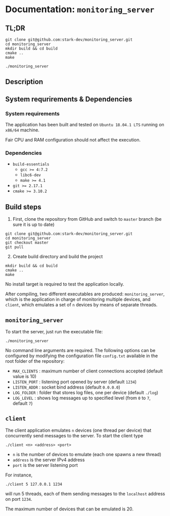 # Documentation: `monitoring_server`

## TL;DR
```
git clone git@github.com:stark-dev/monitoring_server.git
cd monitoring_server
mkdir build && cd build
cmake ..
make

./monitoring_server
```

## Description

## System requrirements & Dependencies
### System requirements

The application has been built and tested on `Ubuntu 18.04.1 LTS` running on `x86/64` machine.

Fair CPU and RAM configuration should not affect the execution.

### Dependencies
- `build-essentials`
    - `gcc >= 4:7.2`
    - `libc6-dev`
    - `make >= 4.1`
- `git >= 2.17.1`
- `cmake >= 3.10.2`

## Build steps

1. First, clone the repository from GitHub and switch to `master` branch (be sure it is up to date)
```
git clone git@github.com:stark-dev/monitoring_server.git
cd monitoring_server
git checkout master
git pull
```

2. Create build directory and build the project
```
mkdir build && cd build
cmake ..
make
```
No install target is required to test the application locally.

After compiling, two different executables are produced: `monitoring_server`,  which is the application in charge of monitoring multiple devices, and `client`, which emulates a set of `n` devices by means of separate threads.

## `monitoring_server`
To start the server, just run the executable file:
```
./monitoring_server
```
No command line arguments are required. The following options can be configured by modifying the configuration file `config.txt` available in the root folder of the repository:
- `MAX_CLIENTS` : maximum number of client connections accepted (default value is 10)
- `LISTEN_PORT` : listening port opened by server (default `1234`)
- `LISTEN_ADDR` : socket bind address (default `0.0.0.0`)
- `LOG_FOLDER`  : folder that stores log files, one per device (default `./log`)
- `LOG_LEVEL` : shows log messages up to specified level (from `0` to `7`, default `7`)

## `client`
The client application emulates `n` devices (one thread per device) that concurrently send messages to the server. To start the client type
```
./client <n> <address> <port>
```
- `n` is the number of devices to emulate (each one spawns a new thread)
- `address` is the server IPv4 address
- `port` is the server listening port

For instance,
```
./client 5 127.0.0.1 1234
```
will run 5 threads, each of them sending messages to the `localhost` address on port `1234`.

The maximum number of devices that can be emulated is 20.